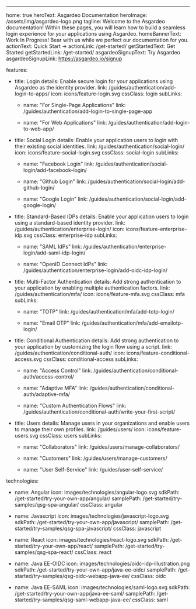 ---
home: true
heroText: Asgardeo Documentation
heroImage: /assets/img/asgardeo-logo.png
tagline: Welcome to the Asgardeo documentation! Within these pages, you will learn how to build a seamless login experience for your applications using Asgardeo.
homeBannerText: Work In Progress! Bear with us while we perfect our documentation for you.
actionText: Quick Start →
actionLink: /get-started/
getStartedText: Get Started
getStartedLink: /get-started/
asgardeoSignupText: Try Asgardeo
asgardeoSignupLink: https://asgardeo.io/signup

features:
  - title: Login
    details: Enable secure login for your applications using Asgardeo as the identity provider.
    link: /guides/authentication/add-login-to-apps/
    icon: icons/feature-login.svg
    cssClass: login
    subLinks:
      - name: "For Single-Page Applications"
        link: /guides/authentication/add-login-to-single-page-app
          
      - name: "For Web Applications"
        link: /guides/authentication/add-login-to-web-app/

  - title: Social Login
    details: Enable your application users to login with their existing social identities.
    link: /guides/authentication/social-login/
    icon: icons/feature-social-login.svg
    cssClass: social-login
    subLinks:
      - name: "Facebook Login"
        link: /guides/authentication/social-login/add-facebook-login/

      - name: "Github Login"
        link: /guides/authentication/social-login/add-github-login/

      - name: "Google Login"
        link: /guides/authentication/social-login/add-google-login/

  - title: Standard-Based IDPs
    details: Enable your application users to login using a standard-based identity provider.
    link: /guides/authentication/enterprise-login/
    icon: icons/feature-enterprise-idp.svg
    cssClass: enterprise-idp
    subLinks:
      - name: "SAML IdPs"
        link: /guides/authentication/enterprise-login/add-saml-idp-login/
      
      - name: "OpenID Connect IdPs"
        link: /guides/authentication/enterprise-login/add-oidc-idp-login/

  - title: Multi-Factor Authentication
    details: Add strong authentication to your application by enabling multiple authentication factors.
    link: /guides/authentication/mfa/
    icon: icons/feature-mfa.svg
    cssClass: mfa
    subLinks:
      - name: "TOTP"
        link: /guides/authentication/mfa/add-totp-login/
      
      - name: "Email OTP"
        link: /guides/authentication/mfa/add-emailotp-login/

  - title: Conditional Authentication
    details: Add strong authentication to your application by customizing the login flow using a script.
    link: /guides/authentication/conditional-auth/
    icon: icons/feature-conditional-access.svg
    cssClass: conditional-access
    subLinks:
      - name: "Access Control"
        link: /guides/authentication/conditional-auth/access-control/

      - name: "Adaptive MFA"
        link: /guides/authentication/conditional-auth/adaptive-mfa/
      
      - name: "Custom Authentication Flows"
        link: /guides/authentication/conditional-auth/write-your-first-script/
  
  - title: Users
    details: Manage users in your organizations and enable users to manage their own profiles.
    link: /guides/users/
    icon: icons/feature-users.svg
    cssClass: users
    subLinks:
      - name: "Collaborators"
        link: /guides/users/manage-collaborators/
      
      - name: "Customers"
        link: /guides/users/manage-customers/
      
      - name: "User Self-Service"
        link: /guides/user-self-service/

technologies:
  - name: Angular
    icon: images/technologies/angular-logo.svg
    sdkPath: /get-started/try-your-own-app/angular/
    samplePath: /get-started/try-samples/qsg-spa-angular/
    cssClass: angular
  
  - name: Javascript
    icon: images/technologies/javascript-logo.svg
    sdkPath: /get-started/try-your-own-app/javascript/
    samplePath: /get-started/try-samples/qsg-spa-javascript/
    cssClass: javascript
  
  - name: React
    icon: images/technologies/react-logo.svg
    sdkPath: /get-started/try-your-own-app/react/
    samplePath: /get-started/try-samples/qsg-spa-react/
    cssClass: react
  
  - name: Java EE-OIDC
    icon: images/technologies/oidc-idp-illustration.png
    sdkPath: /get-started/try-your-own-app/java-ee-oidc/
    samplePath: /get-started/try-samples/qsg-oidc-webapp-java-ee/
    cssClass: oidc
  
  - name: Java EE-SAML
    icon: images/technologies/saml-logo.svg
    sdkPath: /get-started/try-your-own-app/java-ee-saml/
    samplePath: /get-started/try-samples/qsg-saml-webapp-java-ee/
    cssClass: saml
